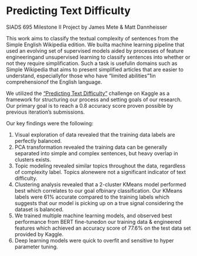# Predicting Text Difficulty
SIADS 695 Milestone II Project
by James Mete & Matt Dannheisser

This work aims to classify the textual complexity of sentences from the Simple English Wikipedia edition. We builta machine learning pipeline that used an evolving set of supervised models aided by processes of feature engineeringand unsupervised learning to classify sentences into whether or not they require simplification. Such a task is usefulin domains such as Simple Wikipedia that aims to present simplified articles that are easier to understand, especiallyfor those who  have “limited abilities”1in comprehensionof the English language.

We utilized the [“Predicting Text Difficulty”](https://www.kaggle.com/c/umich-siads-695-predicting-text-difficulty) challenge on Kaggle as a framework for structuring our process and setting goals of our research. Our primary goal is to reach a 0.8 accuracy score proven possible by previous iteration’s submissions.

Our key findings were the following:
<ol>
<li>Visual exploration of data revealed that the training data labels are perfectly balanced.</li>

<li>PCA transformation revealed the training data can be generally separated into simple and complex sentences, but heavy overlap in clusters exists.</li>

<li>Topic modeling revealed similar topics throughout the data, regardless of complexity label. Topics alonewere not a significant indicator of text difficulty.</li>

<li>Clustering analysis revealed that a 2-cluster KMeans model performed best which correlates to our goal ofbinary classification. Our KMeans labels were 61% accurate compared to the training labels which suggests that our model is picking up on a true signal considering the dataset is balanced.</li>

<li>We trained multiple machine learning models, and observed best performance from BERT fine-tunedon our training data & engineered features which achieved an accuracy score of 77.6% on the test data set provided by Kaggle.</li>

<li>Deep learning models were quick to overfit and sensitive to hyper parameter tuning.
</ol>